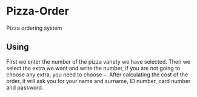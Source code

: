 # Pizza-Order
Pizza ordering system

## Using 
First we enter the number of the pizza variety we have selected. Then we select the extra we want and write the number, if you are not going to choose any extra, you need to choose `-`.
After calculating the cost of the order, it will ask you for your name and surname, ID number, card number and password.
